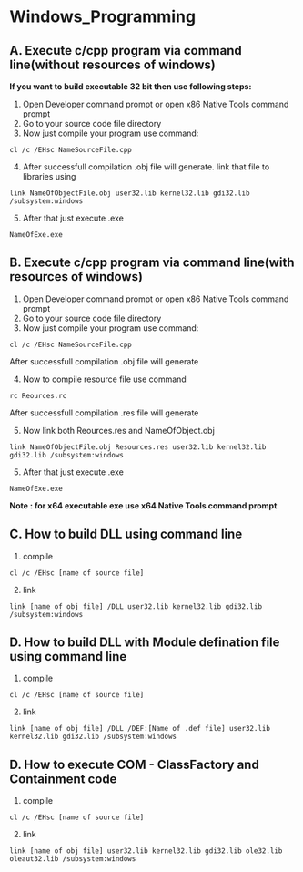 # Windows_Programming
## A. Execute c/cpp program via command line(without resources of windows)
**If you want to build executable 32 bit then use following steps:**
1. Open Developer command prompt or open x86 Native Tools command prompt
2. Go to your source code file directory
3. Now just compile your program use command:
  ```
  cl /c /EHsc NameSourceFile.cpp
  ```
4. After successfull compilation .obj file will generate. link that file to libraries using
  ```
  link NameOfObjectFile.obj user32.lib kernel32.lib gdi32.lib /subsystem:windows
  ```
5. After that just execute .exe
  ```
  NameOfExe.exe
  ```
  
## B. Execute c/cpp program via command line(with resources of windows)
1. Open Developer command prompt or open x86 Native Tools command prompt
2. Go to your source code file directory
3. Now just compile your program use command:
  ```
  cl /c /EHsc NameSourceFile.cpp
  ```
  After successfull compilation .obj file will generate
  
4. Now to compile resource file use command
  ```
  rc Reources.rc
  ```
  After successfull compilation .res file will generate
  
5. Now link both Reources.res and NameOfObject.obj
  ```
  link NameOfObjectFile.obj Resources.res user32.lib kernel32.lib gdi32.lib /subsystem:windows
  ```
5. After that just execute .exe
  ```
  NameOfExe.exe
  ```
 **Note : for x64 executable exe use x64 Native Tools command prompt**
## C. How to build DLL using command line
1. compile
  ```
  cl /c /EHsc [name of source file]
  ```
2. link
  ```
  link [name of obj file] /DLL user32.lib kernel32.lib gdi32.lib /subsystem:windows
  ```
## D. How to build DLL with Module defination file using command line
1. compile
  ```
  cl /c /EHsc [name of source file]
  ```
2. link
  ```
  link [name of obj file] /DLL /DEF:[Name of .def file] user32.lib kernel32.lib gdi32.lib /subsystem:windows
  ```
 
## D. How to execute COM - ClassFactory and Containment code
1. compile
  ```
  cl /c /EHsc [name of source file]
  ```
2. link
  ```
  link [name of obj file] user32.lib kernel32.lib gdi32.lib ole32.lib oleaut32.lib /subsystem:windows
  ```
 
